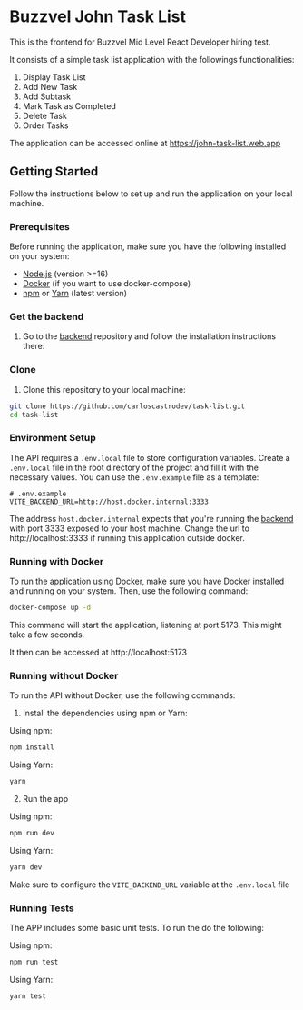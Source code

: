 # Buzzvel John Task List

This is the frontend for Buzzvel Mid Level React Developer hiring test. 

It consists of a simple task list application with the followings functionalities:

1. Display Task List
2. Add New Task
3. Add Subtask
4. Mark Task as Completed
5. Delete Task
6. Order Tasks

The application can be accessed online at https://john-task-list.web.app

## Getting Started

Follow the instructions below to set up and run the application on your local machine.

### Prerequisites

Before running the application, make sure you have the following installed on your system:

- [Node.js](https://nodejs.org/en) (version >=16)
- [Docker](https://www.docker.com/get-started/) (if you want to use docker-compose)
- [npm](https://docs.npmjs.com/getting-started) or [Yarn](https://yarnpkg.com/getting-started) (latest version)


### Get the backend

1. Go to the [backend](https://github.com/carloscastrodev/task-list-api) repository and follow the installation instructions there:


### Clone

1. Clone this repository to your local machine:

```bash
git clone https://github.com/carloscastrodev/task-list.git
cd task-list
```


### Environment Setup

The API requires a `.env.local` file to store configuration variables. Create a `.env.local` file in the root directory of the project and fill it with the necessary values. You can use the `.env.example` file as a template:

```dotenv
# .env.example
VITE_BACKEND_URL=http://host.docker.internal:3333
```

The address `host.docker.internal` expects that you're running the [backend](https://github.com/carloscastrodev/task-list-api) with port 3333 exposed to your host machine.
Change the url to http://localhost:3333 if running this application outside docker.

### Running with Docker

To run the application using Docker, make sure you have Docker installed and running on your system. Then, use the following command:

```bash
docker-compose up -d
```

This command will start the application, listening at port 5173. This might take a few seconds.

It then can be accessed at http://localhost:5173

### Running without Docker

To run the API without Docker, use the following commands:

1. Install the dependencies using npm or Yarn:

Using npm:

```bash
npm install
```

Using Yarn:

```bash
yarn
```

2. Run the app

Using npm:

```bash
npm run dev
```

Using Yarn:

```bash
yarn dev
```

Make sure to configure the `VITE_BACKEND_URL` variable at the `.env.local` file

### Running Tests

The APP includes some basic unit tests. To run the do the following:

Using npm:

```bash
npm run test
```

Using Yarn:

```bash
yarn test
```